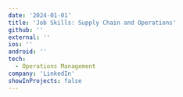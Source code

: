 ```yaml
---
date: '2024-01-01'
title: 'Job Skills: Supply Chain and Operations'
github: ''
external: ''
ios: ''
android: ''
tech:
  - Operations Management
company: 'LinkedIn'
showInProjects: false
---
```



